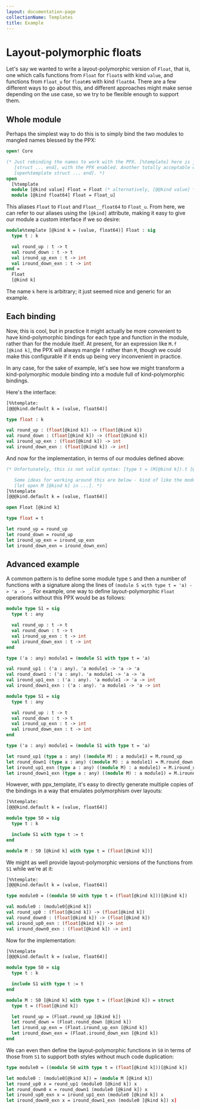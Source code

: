 ```yaml
---
layout: documentation-page
collectionName: Templates
title: Example
---
```


# Layout-polymorphic floats

Let's say we wanted to write a layout-polymorphic version of `Float`, that is, one which
calls functions from `Float` for `float`s with kind `value`, and functions from `Float_u`
for `float#`s with kind `float64`. There are a few different ways to go about this, and
different approaches might make sense depending on the use case, so we try to be flexible
enough to support them.

## Whole module

Perhaps the simplest way to do this is to simply bind the two modules to mangled names
blessed by the PPX:

```ocaml
open! Core

(* Just rebinding the names to work with the PPX. [%template] here is just shorthand for
   [struct ... end], with the PPX enabled. Another totally acceptable way to write this is
   [open%template struct ... end]. *)
open
  [%template
  module [@kind value] Float = Float (* alternatively, [@@kind value] *)
  module [@kind float64] Float = Float_u]
```

This aliases `Float` to `Float` and `Float__float64` to `Float_u`.
From here, we can refer to our aliases using the `[@kind]` attribute, making it easy to
give our module a custom interface if we so desire:

```ocaml
module%template [@kind k = (value, float64)] Float : sig
  type t : k

  val round_up : t -> t
  val round_down : t -> t
  val iround_up_exn : t -> int
  val iround_down_exn : t -> int
end =
  Float
  [@kind k]
```

The name `k` here is arbitrary; it just seemed nice and generic for an example.

## Each binding

Now, this is cool, but in practice it might actually be more convenient to have
kind-polymorphic bindings for each type and function in the module, rather than for the
module itself. At present, for an expression like `M.f [@kind k]`, the PPX will always
mangle `f` rather than `M`, though we could make this configurable if it ends up being
very inconvenient in practice.

In any case, for the sake of example, let's see how we might transform a
kind-polymorphic module binding into a module full of kind-polymorphic bindings.

Here's the interface:

```ocaml
[%%template:
[@@@kind.default k = (value, float64)]

type float : k

val round_up : (float[@kind k]) -> (float[@kind k])
val round_down : (float[@kind k]) -> (float[@kind k])
val iround_up_exn : (float[@kind k]) -> int
val iround_down_exn : (float[@kind k]) -> int]
```

And now for the implementation, in terms of our modules defined above:

```ocaml
(* Unfortunately, this is not valid syntax: [type t = (M[@kind k]).t [@@kind k = k]]

   Some ideas for working around this are below - kind of like the module equivalent of
   [let open M [@kind k] in ...]. *)
[%%template
[@@@kind.default k = (value, float64)]

open Float [@kind k]

type float = t

let round_up = round_up
let round_down = round_up
let iround_up_exn = iround_up_exn
let iround_down_exn = iround_down_exn]
```

## Advanced example

A common pattern is to define some module type `S` and then a number of functions with
a signature along the lines of `(module S with type t = 'a) -> 'a -> _`. For example, one
way to define layout-polymorphic `Float` operations without this PPX would be as follows:

```ocaml
module type S1 = sig
  type t : any

  val round_up : t -> t
  val round_down : t -> t
  val iround_up_exn : t -> int
  val iround_down_exn : t -> int
end

type ('a : any) module1 = (module S1 with type t = 'a)

val round_up1 : ('a : any). 'a module1 -> 'a -> 'a
val round_down1 : ('a : any). 'a module1 -> 'a -> 'a
val iround_up1_exn : ('a : any). 'a module1 -> 'a -> int
val iround_down1_exn : ('a : any). 'a module1 -> 'a -> int
```

```ocaml
module type S1 = sig
  type t : any

  val round_up : t -> t
  val round_down : t -> t
  val iround_up_exn : t -> int
  val iround_down_exn : t -> int
end

type ('a : any) module1 = (module S1 with type t = 'a)

let round_up1 (type a : any) ((module M) : a module1) = M.round_up
let round_down1 (type a : any) ((module M) : a module1) = M.round_down
let iround_up1_exn (type a : any) ((module M) : a module1) = M.iround_up_exn
let iround_down1_exn (type a : any) ((module M) : a module1) = M.iround_down_exn
```

However, with ppx_template, it's easy to directly generate multiple copies of the bindings
in a way that emulates polymorphism over layouts:

```ocaml
[%%template:
[@@@kind.default k = (value, float64)]

module type S0 = sig
  type t : k

  include S1 with type t := t
end

module M : S0 [@kind k] with type t = (float[@kind k])]
```

We might as well provide layout-polymorphic versions of the functions from `S1` while
we're at it:

```ocaml
[%%template:
[@@@kind.default k = (value, float64)]

type module0 = ((module S0 with type t = (float[@kind k]))[@kind k])

val module0 : (module0[@kind k])
val round_up0 : (float[@kind k]) -> (float[@kind k])
val round_down0 : (float[@kind k]) -> (float[@kind k])
val iround_up0_exn : (float[@kind k]) -> int
val iround_down0_exn : (float[@kind k]) -> int]
```

Now for the implementation:

```ocaml
[%%template
[@@@kind.default k = (value, float64)]

module type S0 = sig
  type t : k

  include S1 with type t := t
end

module M : S0 [@kind k] with type t = (float[@kind k]) = struct
  type t = (float[@kind k])

  let round_up = (Float.round_up [@kind k])
  let round_down = (Float.round_down [@kind k])
  let iround_up_exn = (Float.iround_up_exn [@kind k])
  let iround_down_exn = (Float.iround_down_exn [@kind k])
end
```

We can even then define the layout-polymorphic functions in `S0` in terms of those from
`S1` to support both styles without much code duplication:

```ocaml
type module0 = ((module S0 with type t = (float[@kind k]))[@kind k])

let module0 : (module0[@kind k]) = (module M [@kind k])
let round_up0 x = round_up1 (module0 [@kind k]) x
let round_down0 x = round_down1 (module0 [@kind k]) x
let iround_up0_exn x = iround_up1_exn (module0 [@kind k]) x
let iround_down0_exn x = iround_down1_exn (module0 [@kind k]) x]
```
